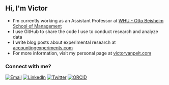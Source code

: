 ## Hi, I'm Victor
- I'm currently working as an Assistant Professor at <a href="https://www.whu.edu/en/faculty/victor-van-pelt/" target="_blank">WHU - Otto Beisheim School of Management</a>
- I use GitHub to share the code I use to conduct research and analyze data
- I write blog posts about experimental research at <a href="https://www.accountingexperiments.com" target="_blank">accountingexperiments.com</a>
- For more information, visit my personal page at <a href="https://www.victorvanpelt.com" target="_blank">victorvanpelt.com</a>
### Connect with me?
[![Email](https://img.shields.io/badge/Email_me-D95F0E?style=flat)](mailto:victor.vanpelt@whu.edu)
[![LinkedIn](https://img.shields.io/badge/LinkedIn-0077B5?style=flat&logo=linkedin&logoColor=white)](https://www.linkedin.com/in/victorvanpelt/)
[![Twitter](https://img.shields.io/badge/Twitter-1DA1F2?style=flat&logo=twitter&logoColor=white)](https://twitter.com/victorvanpelt)
[![ORCID](https://img.shields.io/badge/ORCID-1DA1F2?style=flat&logo=A6CE39&logoColor=white)](https://orcid.org/0000-0002-3471-3872)

